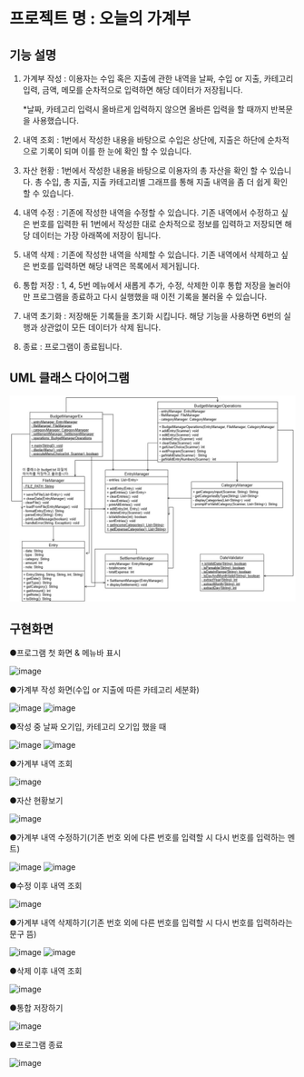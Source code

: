 # 프로젝트 명 : 오늘의 가계부

## 기능 설명

  1. 가계부 작성 : 이용자는 수입 혹은 지출에 관한 내역을 날짜, 수입 or 지출, 카테고리 입력, 금액, 메모를 순차적으로 입력하면 해당 데이터가 저장됩니다.

     *날짜, 카테고리 입력시 올바르게 입력하지 않으면 올바른 입력을 할 때까지 반복문을 사용했습니다.
  3. 내역 조회 : 1번에서 작성한 내용을 바탕으로 수입은 상단에, 지출은 하단에 순차적으로 기록이 되며 이를 한 눈에 확인 할 수 있습니다.
  4. 자산 현황 : 1번에서 작성한 내용을 바탕으로 이용자의 총 자산을 확인 할 수 있습니다. 총 수입, 총 지출, 지출 카테고리별 그래프를 통해 지출 내역을 좀 더 쉽게 확인 할 수 있습니다.
  5. 내역 수정 : 기존에 작성한 내역을 수정할 수 있습니다. 기존 내역에서 수정하고 싶은 번호를 입력한 뒤 1번에서 작성한 대로 순차적으로 정보를 입력하고 저장되면 해당 데이터는 가장 아래쪽에 저장이 됩니다.
  6. 내역 삭제 : 기존에 작성한 내역을 삭제할 수 있습니다. 기존 내역에서 삭제하고 싶은 번호를 입력하면 해당 내역은 목록에서 제거됩니다.
  7. 통합 저장 : 1, 4, 5번 메뉴에서 새롭게 추가, 수정, 삭제한 이후 통합 저장을 눌러야만 프로그램을 종료하고 다시 실행했을 때 이전 기록을 불러올 수 있습니다.
  8. 내역 초기화 : 저장해둔 기록들을 초기화 시킵니다. 해당 기능을 사용하면 6번의 실행과 상관없이 모든 데이터가 삭제 됩니다.
  9. 종료 : 프로그램이 종료됩니다. 

## UML 클래스 다이어그램
![클래스다이어그램](https://github.com/SuLim0813/Java_BudgetManager/blob/main/UML%20%ED%81%B4%EB%9E%98%EC%8A%A4%20%EB%8B%A4%EC%9D%B4%EC%96%B4%EA%B7%B8%EB%9E%A8.jpg)

## 구현화면

●프로그램 첫 화면 & 메뉴바 표시

![image](https://github.com/user-attachments/assets/5b611c45-5d7f-4844-8077-cb307e9272c5)

●가계부 작성 화면(수입 or 지출에 따른 카테고리 세분화)

![image](https://github.com/user-attachments/assets/ac7ddf35-5b31-4075-b13c-573fed707695)
![image](https://github.com/user-attachments/assets/3f98e629-6511-49a1-bb42-1019e9be0e40)

●작성 중 날짜 오기입, 카테고리 오기입 했을 때

![image](https://github.com/user-attachments/assets/02783c7e-614a-4ff9-8020-8c71e22b8445)
![image](https://github.com/user-attachments/assets/d459857d-e692-4657-a75a-acd46e01dc18)


●가계부 내역 조회

![image](https://github.com/user-attachments/assets/fad563ae-cdad-48b0-966a-440ef777f3d5)

●자산 현황보기

![image](https://github.com/user-attachments/assets/f32c3cbb-51d1-42fa-a724-1892dc66d5b5)

●가계부 내역 수정하기(기존 번호 외에 다른 번호를 입력할 시 다시 번호를 입력하는 멘트)

![image](https://github.com/user-attachments/assets/95b82f5c-0869-4558-97bf-1577e8e8ab41)
![image](https://github.com/user-attachments/assets/db7c0150-d8b0-4912-8c2b-5ec204137121)

●수정 이후 내역 조회

![image](https://github.com/user-attachments/assets/61e1fa3a-a430-43ce-aa16-18c47ab286f3)

●가계부 내역 삭제하기(기존 번호 외에 다른 번호를 입력할 시 다시 번호를 입력하라는 문구 뜸)

![image](https://github.com/user-attachments/assets/a76aeb19-085c-48a8-a865-fd2e91d1f9c7)
![image](https://github.com/user-attachments/assets/fe00effa-eb5f-41ba-8442-6ec55a60db5c)

●삭제 이후 내역 조회

![image](https://github.com/user-attachments/assets/32ef25d5-7734-4384-862d-1b76402cfe53)

●통합 저장하기

![image](https://github.com/user-attachments/assets/4e71252e-ea2d-4603-b9ad-99cfadee309c)

●프로그램 종료

![image](https://github.com/user-attachments/assets/df8c20bb-0c40-43f0-9d35-8fa154ce30bc)

